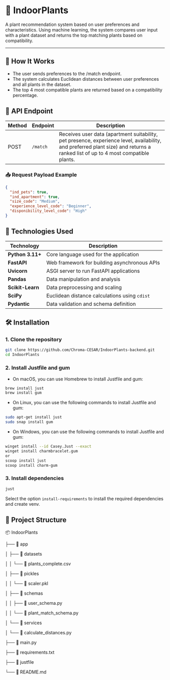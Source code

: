 # 🌿 IndoorPlants

A plant recommendation system based on user preferences and characteristics. Using machine learning, the system compares user input with a plant dataset and returns the top matching plants based on compatibility.

---

## 🧠 How It Works
- The user sends preferences to the /match endpoint.
- The system calculates Euclidean distances between user preferences and all plants in the dataset.
- The top 4 most compatible plants are returned based on a compatibility percentage.

## 🚀 API Endpoint

| Method | Endpoint | Description |
|--------|----------|-------------|
| POST   | `/match` | Receives user data (apartment suitability, pet presence, experience level, availability, and preferred plant size) and returns a ranked list of up to 4 most compatible plants. |

### 📥 Request Payload Example

```json
{
  "ind_pets": true,
  "ind_apartment": true,
  "size_code": "Medium",
  "experience_level_code": "Beginner",
  "disponibility_level_code": "High"
}   
```

## 🧰 Technologies Used

| Technology       | Description                                   |
| ---------------- | --------------------------------------------- |
| **Python 3.11+** | Core language used for the application        |
| **FastAPI**      | Web framework for building asynchronous APIs  |
| **Uvicorn**      | ASGI server to run FastAPI applications       |
| **Pandas**       | Data manipulation and analysis                |
| **Scikit-Learn** | Data preprocessing and scaling                |
| **SciPy**        | Euclidean distance calculations using `cdist` |
| **Pydantic**     | Data validation and schema definition         |


## 🛠️ Installation

### 1. Clone the repository

```bash
git clone https://github.com/Chroma-CESAR/IndoorPlants-backend.git
cd IndoorPlants
```

### 2. Install Justfile and gum

- On macOS, you can use Homebrew to install Justfile and gum:

```bash
brew install just
brew install gum
```

- On Linux, you can use the following commands to install Justfile and gum:

```bash
sudo apt-get install just
sudo snap install gum
```

- On Windows, you can use the following commands to install Justfile and gum:

```bash
winget install --id Casey.Just --exact
winget install charmbracelet.gum
or
scoop install just
scoop install charm-gum
```

### 3. Install dependencies

```bash
just
```

Select the option `install-requirements` to install the required dependencies and create venv.

## 📁 Project Structure

📦 IndoorPlants

├── 📂 app

│ ├── 📂 datasets

│ │ └── 📄 plants_complete.csv

│ ├── 📂 pickles 

│ │ └── 📄 scaler.pkl

│ ├── 📂 schemas 

│ │ ├── 📄 user_schema.py 

│ │ └── 📄 plant_match_schema.py 

│ └── 📂 services 

│ └── 📄 calculate_distances.py

├── 📄 main.py 

├── 📄 requirements.txt 

├── 📄 justfile

└── 📄 README.md 
